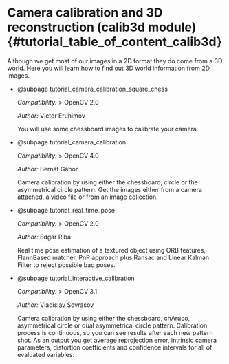 Camera calibration and 3D reconstruction (calib3d module) {#tutorial_table_of_content_calib3d}
==========================================================

Although we get most of our images in a 2D format they do come from a 3D world. Here you will learn how to find out 3D world information from 2D images.

-   @subpage tutorial_camera_calibration_square_chess

    *Compatibility:* \> OpenCV 2.0

    *Author:* Victor Eruhimov

    You will use some chessboard images to calibrate your camera.

-   @subpage tutorial_camera_calibration

    *Compatibility:* \> OpenCV 4.0

    *Author:* Bernát Gábor

    Camera calibration by using either the chessboard, circle or the asymmetrical circle
    pattern. Get the images either from a camera attached, a video file or from an image
    collection.

-   @subpage tutorial_real_time_pose

    *Compatibility:* \> OpenCV 2.0

    *Author:* Edgar Riba

    Real time pose estimation of a textured object using ORB features, FlannBased matcher, PnP
    approach plus Ransac and Linear Kalman Filter to reject possible bad poses.

-   @subpage tutorial_interactive_calibration

    *Compatibility:* \> OpenCV 3.1

    *Author:* Vladislav Sovrasov

    Camera calibration by using either the chessboard, chAruco, asymmetrical circle or dual asymmetrical circle
    pattern. Calibration process is continuous, so you can see results after each new pattern shot.
    As an output you get average reprojection error, intrinsic camera parameters, distortion coefficients and
     confidence intervals for all of evaluated variables.
